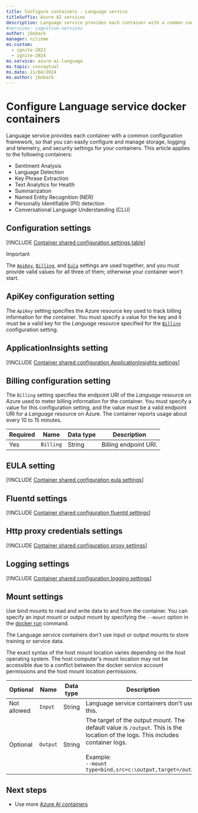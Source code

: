 ```yaml
---
title: Configure containers - Language service
titleSuffix: Azure AI services
description: Language service provides each container with a common configuration framework, so that you can easily configure and manage storage, logging and telemetry, and security settings for your containers.
#services: cognitive-services
author: jboback
manager: nitinme
ms.custom:
  - ignite-2023
  - ignite-2024
ms.service: azure-ai-language
ms.topic: conceptual
ms.date: 11/04/2024
ms.author: jboback
---
```


# Configure Language service docker containers

Language service provides each container with a common configuration framework, so that you can easily configure and manage storage, logging and telemetry, and security settings for your containers. This article applies to the following containers:

* Sentiment Analysis
* Language Detection
* Key Phrase Extraction
* Text Analytics for Health
* Summarization
* Named Entity Recognition (NER)
* Personally Identifiable (PII) detection
* Conversational Language Understanding (CLU)

## Configuration settings

[!INCLUDE [Container shared configuration settings table](../../includes/cognitive-services-containers-configuration-shared-settings-table.md)]

> [!IMPORTANT]
> The [`ApiKey`](#apikey-configuration-setting), [`Billing`](#billing-configuration-setting), and [`Eula`](#eula-setting) settings are used together, and you must provide valid values for all three of them; otherwise your container won't start.

## ApiKey configuration setting

The `ApiKey` setting specifies the Azure resource key used to track billing information for the container. You must specify a value for the key and it must be a valid key for the _Language_ resource specified for the [`Billing`](#billing-configuration-setting) configuration setting.

## ApplicationInsights setting

[!INCLUDE [Container shared configuration ApplicationInsights settings](../../includes/cognitive-services-containers-configuration-shared-settings-application-insights.md)]

## Billing configuration setting

The `Billing` setting specifies the endpoint URI of the _Language_ resource on Azure used to meter billing information for the container. You must specify a value for this configuration setting, and the value must be a valid endpoint URI for a _Language_ resource on Azure. The container reports usage about every 10 to 15 minutes.

|Required| Name | Data type | Description |
|--|------|-----------|-------------|
|Yes| `Billing` | String | Billing endpoint URI. |


## EULA setting

[!INCLUDE [Container shared configuration eula settings](../../includes/cognitive-services-containers-configuration-shared-settings-eula.md)]

## Fluentd settings

[!INCLUDE [Container shared configuration fluentd settings](../../includes/cognitive-services-containers-configuration-shared-settings-fluentd.md)]

## Http proxy credentials settings

[!INCLUDE [Container shared configuration proxy settings](../../includes/cognitive-services-containers-configuration-shared-settings-http-proxy.md)]

## Logging settings
 
[!INCLUDE [Container shared configuration logging settings](../../includes/cognitive-services-containers-configuration-shared-settings-logging.md)]

## Mount settings

Use bind mounts to read and write data to and from the container. You can specify an input mount or output mount by specifying the `--mount` option in the [docker run](https://docs.docker.com/engine/reference/commandline/run/) command.

The Language service containers don't use input or output mounts to store training or service data. 

The exact syntax of the host mount location varies depending on the host operating system. The host computer's mount location may not be accessible due to a conflict between the docker service account permissions and the host mount location permissions. 

|Optional| Name | Data type | Description |
|-------|------|-----------|-------------|
|Not allowed| `Input` | String | Language service containers don't use this.|
|Optional| `Output` | String | The target of the output mount. The default value is `/output`. This is the location of the logs. This includes container logs. <br><br>Example:<br>`--mount type=bind,src=c:\output,target=/output`|

## Next steps

* Use more [Azure AI containers](../../cognitive-services-container-support.md)
